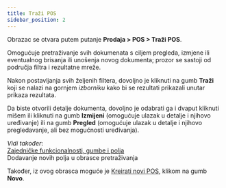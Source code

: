 ```yaml
---
title: Traži POS
sidebar_position: 2
---
```


Obrazac se otvara putem putanje  **Prodaja > POS > Traži POS**.

Omogućuje pretraživanje svih dokumenata s ciljem pregleda, izmjene ili eventualnog brisanja ili unošenja novog dokumenta; prozor se sastoji od područja filtra i rezultatne mreže.

Nakon postavljanja svih željenih filtera, dovoljno je kliknuti na gumb **Traži** koji se nalazi na gornjem *izborniku* kako bi se rezultati prikazali unutar prikaza rezultata.

Da biste otvorili detalje dokumenta, dovoljno je odabrati ga i dvaput kliknuti mišem ili kliknuti na gumb **Izmijeni** (omogućuje ulazak u detalje i njihovo uređivanje) ili na gumb **Pregled** (omogućuje ulazak u detalje i njihovo pregledavanje, ali bez mogućnosti uređivanja).

*Vidi također*:     
[Zajedničke funkcionalnosti, gumbe i polja](/docs/guide/common)              
Dodavanje novih polja u obrasce pretraživanja    

Također, iz ovog obrasca moguće je [Kreirati novi POS](/docs/sales/pos/insert-pos/insert-pos-intro), klikom na gumb **Novo**.
